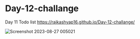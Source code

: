 # Day-12-challange
Day 11 Todo list https://rajkashyap16.github.io/Day-12-challange/

![Screenshot 2023-08-27 005021](https://github.com/rajkashyap16/Day-12-challange/assets/78655730/0fd7e0cf-a1cf-4dc7-b95e-93328cbfa10d)

